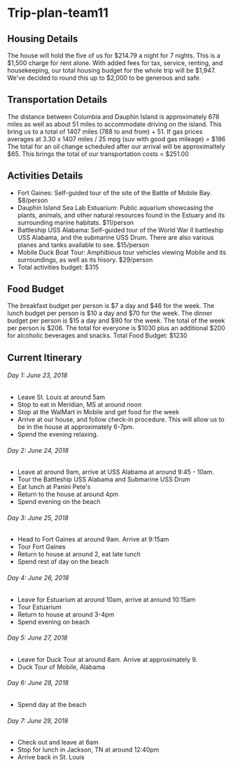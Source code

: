 # Trip-plan-team11

## Housing Details
The house will hold the five of us for $214.79 a night for 7 nights. This is a $1,500 charge for rent alone. With added fees for tax, service, renting, and housekeeping, our total housing budget for the whole trip will be $1,947. We've decided to round this up to $2,000 to be generous and safe.

## Transportation Details
The distance between Columbia and Dauphin Island is approximately 678 miles as well as about 51 miles to accommodate driving on the island. This bring us to a total of 1407 miles (788 to and from) + 51. 
If gas prices averages at 3.30 x 1407 miles / 25 mpg (suv with good gas mileage) = $186
The total for an oil change scheduled after our arrival will be approximaltely $65.
This brings the total of our transportation costs = $251.00

## Activities Details
  - Fort Gaines: Self-guided tour of the site of the Battle of Mobile Bay. $8/person
  - Dauphin Island Sea Lab Estuarium: Public aquarium showcasing the plants, animals, and other natural resources found in the Estuary and its surrounding marine habitats. $11/person
  - Battleship USS Alabama: Self-guided tour of the World War II battleship USS Alabama, and the submarine USS Drum.  There are also various planes and tanks available to see. $15/person
  - Mobile Duck Boat Tour: Amphibious tour vehicles viewing Mobile and its surroundings, as well as its hisory. $29/person
  - Total activities budget: $315

## Food Budget
The breakfast budget per person is $7 a day and $46 for the week.
The lunch budget per person is $10 a day and $70 for the week.
The dinner budget per person is $15 a day and $90 for the week.
The total of the week per person is $206.
The total for everyone is $1030 plus an additional $200 for alcoholic beverages and snacks.
Total Food Budget: $1230

## Current Itinerary
###### Day 1: June 23, 2018
  - Leave St. Louis at around 5am
  - Stop to eat in Meridian, MS at around noon
  - Stop at the WalMart in Mobile and get food for the week
  - Arrive at our house, and follow check-in procedure. This will allow us to be in the house at approximately 6-7pm.
  - Spend the evening relaxing.
###### Day 2: June 24, 2018
  - Leave at around 9am, arrive at USS Alabama at around 9:45 - 10am.
  - Tour the Battleship USS Alabama and Submarine USS Drum
  - Eat lunch at Panini Pete's
  - Return to the house at around 4pm
  - Spend evening on the beach
###### Day 3: June 25, 2018
  - Head to Fort Gaines at around 9am. Arrive at 9:15am
  - Tour Fort Gaines
  - Return to house at around 2, eat late lunch
  - Spend rest of day on the beach
###### Day 4: June 26, 2018
  - Leave for Estuarium at around 10am, arrive at around 10:15am
  - Tour Estuarium
  - Return to house at around 3-4pm
  - Spend evening on beach
###### Day 5: June 27, 2018
  - Leave for Duck Tour at around 8am. Arrive at approximately 9.
  - Duck Tour of Mobile, Alabama
###### Day 6: June 28, 2018
  - Spend day at the beach
###### Day 7: June 29, 2018
  - Check out and leave at 6am
  - Stop for lunch in Jackson, TN at around 12:40pm
  - Arrive back in St. Louis
